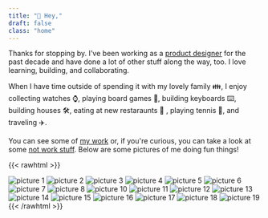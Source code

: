 ```yaml
---
title: "👋 Hey,"
draft: false
class: "home"
---
```

Thanks for stopping by. I've been working as a [product designer](https://linkedin.com/in/jefforshalick) for the past decade and have done a lot of other stuff along the way, too. I love learning, building, and collaborating.

When I have time outside of spending it with my lovely family 👪, I enjoy collecting watches ⌚, playing board games 🎲, building keyboards ⌨️, building houses 🛠️, eating at new restaraunts 🍜 , playing tennis 🎾, and traveling ✈️.

You can see some of [my work](/work/) or, if you're curious, you can take a look at some [not work stuff](/not-work/). Below are some pictures of me doing fun things!

{{< rawhtml >}}
<div id="images-wrapper">
    <img src="/images/1.jpg" alt="picture 1">
    <img src="/images/2.jpg" alt="picture 2">
    <img src="/images/4.jpg" alt="picture 3">
    <img src="/images/5.jpg" alt="picture 4">
    <img src="/images/6.jpg" alt="picture 5">
    <img src="/images/7.jpg" alt="picture 6">
    <img src="/images/8.jpg" alt="picture 7">
    <img src="/images/9.jpg" alt="picture 8">
    <img src="/images/10.jpg" alt="picture 10">
    <img src="/images/11.jpg" alt="picture 11">
    <img src="/images/12.jpg" alt="picture 12">
    <img src="/images/13.jpg" alt="picture 13">
    <img src="/images/14.jpg" alt="picture 14">
    <img src="/images/15.jpg" alt="picture 15">
    <img src="/images/16.jpg" alt="picture 16">
    <img src="/images/17.jpg" alt="picture 17">
    <img src="/images/18.jpg" alt="picture 18">
    <img src="/images/19.jpg" alt="picture 19">
</div>
{{< /rawhtml >}}
